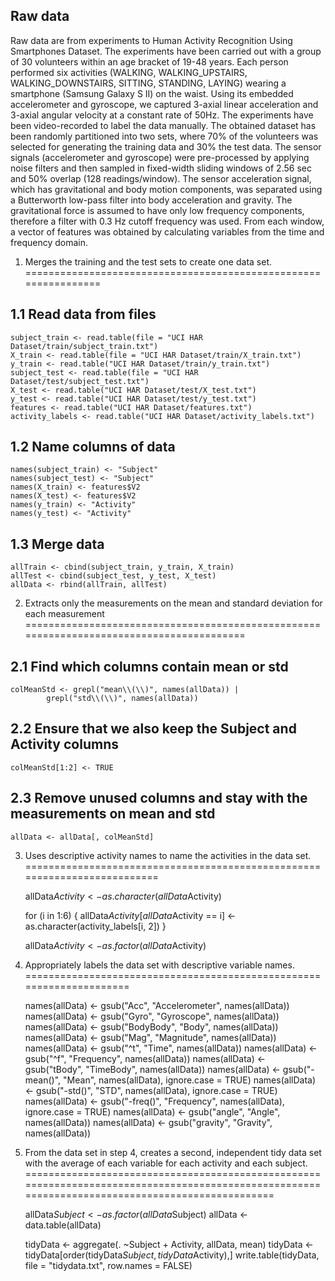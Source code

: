Raw data
--------

Raw data are from experiments to Human Activity Recognition Using
Smartphones Dataset. The experiments have been carried out with a group
of 30 volunteers within an age bracket of 19-48 years. Each person
performed six activities (WALKING, WALKING\_UPSTAIRS,
WALKING\_DOWNSTAIRS, SITTING, STANDING, LAYING) wearing a smartphone
(Samsung Galaxy S II) on the waist. Using its embedded accelerometer and
gyroscope, we captured 3-axial linear acceleration and 3-axial angular
velocity at a constant rate of 50Hz. The experiments have been
video-recorded to label the data manually. The obtained dataset has been
randomly partitioned into two sets, where 70% of the volunteers was
selected for generating the training data and 30% the test data. The
sensor signals (accelerometer and gyroscope) were pre-processed by
applying noise filters and then sampled in fixed-width sliding windows
of 2.56 sec and 50% overlap (128 readings/window). The sensor
acceleration signal, which has gravitational and body motion components,
was separated using a Butterworth low-pass filter into body acceleration
and gravity. The gravitational force is assumed to have only low
frequency components, therefore a filter with 0.3 Hz cutoff frequency
was used. From each window, a vector of features was obtained by
calculating variables from the time and frequency domain.

1. Merges the training and the test sets to create one data set.
================================================================

1.1 Read data from files
------------------------

    subject_train <- read.table(file = "UCI HAR Dataset/train/subject_train.txt")
    X_train <- read.table(file = "UCI HAR Dataset/train/X_train.txt")
    y_train <- read.table("UCI HAR Dataset/train/y_train.txt")
    subject_test <- read.table(file = "UCI HAR Dataset/test/subject_test.txt")
    X_test <- read.table("UCI HAR Dataset/test/X_test.txt")
    y_test <- read.table("UCI HAR Dataset/test/y_test.txt")
    features <- read.table("UCI HAR Dataset/features.txt")
    activity_labels <- read.table("UCI HAR Dataset/activity_labels.txt")

1.2 Name columns of data
------------------------

    names(subject_train) <- "Subject"
    names(subject_test) <- "Subject"
    names(X_train) <- features$V2
    names(X_test) <- features$V2
    names(y_train) <- "Activity"
    names(y_test) <- "Activity"

1.3 Merge data
--------------

    allTrain <- cbind(subject_train, y_train, X_train)
    allTest <- cbind(subject_test, y_test, X_test)
    allData <- rbind(allTrain, allTest)

2. Extracts only the measurements on the mean and standard deviation for each measurement
=========================================================================================

2.1 Find which columns contain mean or std
------------------------------------------

    colMeanStd <- grepl("mean\\(\\)", names(allData)) |
            grepl("std\\(\\)", names(allData))

2.2 Ensure that we also keep the Subject and Activity columns
-------------------------------------------------------------

    colMeanStd[1:2] <- TRUE

2.3 Remove unused columns and stay with the measurements on mean and std
------------------------------------------------------------------------

    allData <- allData[, colMeanStd]

3. Uses descriptive activity names to name the activities in the data set.
==========================================================================

    allData$Activity <- as.character(allData$Activity)

    for (i in 1:6) {
            allData$Activity[allData$Activity == i] <-
                    as.character(activity_labels[i, 2])
    }

    allData$Activity <- as.factor(allData$Activity)

4. Appropriately labels the data set with descriptive variable names.
=====================================================================

    names(allData) <- gsub("Acc", "Accelerometer", names(allData))
    names(allData) <- gsub("Gyro", "Gyroscope", names(allData))
    names(allData) <- gsub("BodyBody", "Body", names(allData))
    names(allData) <- gsub("Mag", "Magnitude", names(allData))
    names(allData) <- gsub("^t", "Time", names(allData))
    names(allData) <- gsub("^f", "Frequency", names(allData))
    names(allData) <- gsub("tBody", "TimeBody", names(allData))
    names(allData) <-
            gsub("-mean()", "Mean", names(allData), ignore.case = TRUE)
    names(allData) <-
            gsub("-std()", "STD", names(allData), ignore.case = TRUE)
    names(allData) <-
            gsub("-freq()", "Frequency", names(allData), ignore.case = TRUE)
    names(allData) <- gsub("angle", "Angle", names(allData))
    names(allData) <- gsub("gravity", "Gravity", names(allData))

5. From the data set in step 4, creates a second, independent tidy data set with the average of each variable for each activity and each subject.
=================================================================================================================================================

    allData$Subject <- as.factor(allData$Subject)
    allData <- data.table(allData)

    tidyData <- aggregate(. ~Subject + Activity, allData, mean)
    tidyData <- tidyData[order(tidyData$Subject,tidyData$Activity),]
    write.table(tidyData, file = "tidydata.txt", row.names = FALSE)
